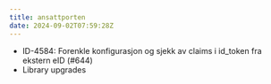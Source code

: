 ```yaml
---
title: ansattporten
date: 2024-09-02T07:59:28Z
---
```

- ID-4584: Forenkle konfigurasjon og sjekk av claims i id_token fra ekstern eID (#644)
- Library upgrades

